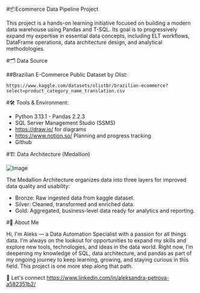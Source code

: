 #📦Ecommerce Data Pipeline Project

This project is a hands-on learning initiative focused on building a modern data warehouse using Pandas and T-SQL. Its goal is to progressively expand my expertise in essential data concepts, including ELT workflows, DataFrame operations, data architecture design, and analytical methodologies.

#🗂️ Data Source 

 ##Brazilian E-Commerce Public Dataset by Olist:
 
    https://www.kaggle.com/datasets/olistbr/brazilian-ecommerce?select=product_category_name_translation.csv


#🛠️ Tools & Environment:
  - Python 3.13.1 - Pandas 2.2.3
  - SQL Server Management Studio (SSMS)
  - https://draw.io/ for diagrams
  - https://www.notion.so/ Planning and progress tracking
  - Github

#🏗️ Data Architecture (Medallion)

![Image](https://github.com/user-attachments/assets/1ec36152-d73b-4b29-ba47-fbccc46b23ae)

The Medallion Architecture organizes data into three layers for improved data quality and usability:

  - Bronze: Raw ingested data from kaggle dataset.
  - Silver: Cleaned, transformed and enriched data.
  - Gold: Aggregated, business-level data ready for analytics and reporting.

#👋 About Me

Hi, I'm Aleks — a Data Automation Specialist with a passion for all things data. I'm always on the lookout for opportunities to expand my skills and explore new tools, technologies, and ideas in the data world. Right now, I’m deepening my knowledge of SQL, data architecture, and pandas as part of my ongoing journey to keep learning, growing, and staying curious in this field. This project is one more step along that path.

🔗 Let's connect  https://www.linkedin.com/in/aleksandra-petrova-a582351b2/


  
 


